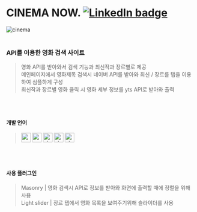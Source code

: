 # CINEMA NOW.  [![LinkedIn badge](http://img.shields.io/badge/CINEMA_NOW.-d23230?style=flat?link=http://cocoao.dothome.co.kr/cinema)](http://cocoao.dothome.co.kr/cinema)
![cinema](https://user-images.githubusercontent.com/77706809/111744252-465be480-88ce-11eb-8bae-6ea58baf6b5f.gif)
<br>
<br>

### API를 이용한 영화 검색 사이트
> 영화 API를 받아와서 검색 기능과 최신작과 장르별로 제공<br>
> 메인페이지에서 영화제목 검색시 네이버 API를 받아와 
> 최신 / 장르를 탭을 이용하여 심플하게 구성<br>
> 최신작과 장르별 영화 클릭 시 영화 세부 정보를 yts API로 받아와 출력
<br>
<br>


#### 개발 언어
> <img width="25" alt="css" src="https://user-images.githubusercontent.com/77706809/111738377-959d1780-88c4-11eb-9039-7d712831422e.png">
> <img width="25" alt="css" src="https://user-images.githubusercontent.com/77706809/111738372-946bea80-88c4-11eb-9ca5-7eec50c76ec5.png">
> <img width="25" alt="php" src="https://user-images.githubusercontent.com/77706809/111738379-9635ae00-88c4-11eb-9d85-744431363d92.png">
> <img width="25" alt="php" src="https://user-images.githubusercontent.com/77706809/111738381-96ce4480-88c4-11eb-8be5-3e695b68ffc6.png">
> <img width="25" alt="php" src="https://user-images.githubusercontent.com/77706809/111738378-9635ae00-88c4-11eb-9b7e-b05ed63d1a68.png">
<br>
<br>


#### 사용 플러그인
> Masonry | 영화 검색시 API로 정보를 받아와 화면에 출력할 때에 정렬을 위해 사용<br>
> Light slider | 장르 탭에서 영화 목록을 보여주기위해 슬라이더를 사용
<br>
<br>
